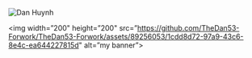 ![Dan Huynh](https://github.com/TheDan53-Forwork/TheDan53-Forwork/assets/89256053/1cdd8d72-97a9-43c6-8e4c-ea644227815d)

<p align=”center”>

<img width=”200" height=”200" src=”https://github.com/TheDan53-Forwork/TheDan53-Forwork/assets/89256053/1cdd8d72-97a9-43c6-8e4c-ea644227815d" alt=”my banner”>

</p>
